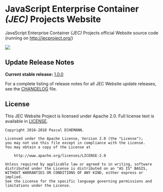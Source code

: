 # JavaScript Enterprise Container *(JEC)* Projects Website

JavaScript Enterprise Container *(JEC)* Projects official Website source code (running on http://jecproject.org/)

[![][jec-logo]][jec-url]

## Update Release Notes

**Current stable release:** [1.0.0](CHANGELOG.md#jec-website-1.0.0)
 
For a complete listing of release notes for all JEC Website update releases, see the [CHANGELOG](CHANGELOG.md) file. 

## License
This JEC Website Project is licensed under Apache 2.0. Full license text is available in [LICENSE](LICENSE).

```
Copyright 2016-2018 Pascal ECHEMANN.

Licensed under the Apache License, Version 2.0 (the "License");
you may not use this file except in compliance with the License.
You may obtain a copy of the License at

    http://www.apache.org/licenses/LICENSE-2.0

Unless required by applicable law or agreed to in writing, software
distributed under the License is distributed on an "AS IS" BASIS,
WITHOUT WARRANTIES OR CONDITIONS OF ANY KIND, either express or implied.
See the License for the specific language governing permissions and
limitations under the License.
```

[jec-url]: http://jecproject.org
[jec-logo]: https://raw.githubusercontent.com/pechemann/JEC/master/assets/jec-logos/jec-logo.png
